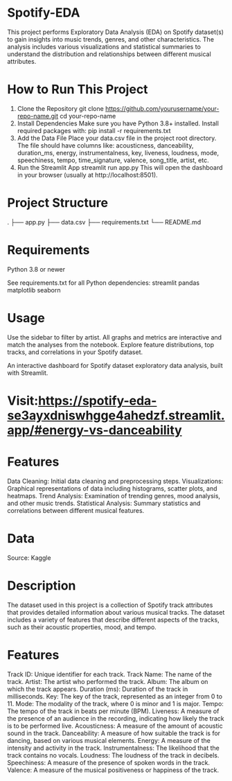 # Spotify-EDA
This project performs Exploratory Data Analysis (EDA) on Spotify dataset(s) to gain insights into music trends, genres, and other characteristics. The analysis includes various visualizations and statistical summaries to understand the distribution and relationships between different musical attributes.

# How to Run This Project
1. Clone the Repository
git clone https://github.com/yourusername/your-repo-name.git
cd your-repo-name
2. Install Dependencies
Make sure you have Python 3.8+ installed.
Install required packages with:
pip install -r requirements.txt
3. Add the Data File
Place your data.csv file in the project root directory.
The file should have columns like: acousticness, danceability, duration_ms, energy, instrumentalness, key, liveness, loudness, mode, speechiness, tempo, time_signature, valence, song_title, artist, etc.
4. Run the Streamlit App
streamlit run app.py
This will open the dashboard in your browser (usually at http://localhost:8501).
# Project Structure
.
├── app.py
├── data.csv
├── requirements.txt
└── README.md

# Requirements
Python 3.8 or newer

See requirements.txt for all Python dependencies:
streamlit
pandas
matplotlib
seaborn

# Usage
Use the sidebar to filter by artist.
All graphs and metrics are interactive and match the analyses from the notebook.
Explore feature distributions, top tracks, and correlations in your Spotify dataset.

An interactive dashboard for Spotify dataset exploratory data analysis, built with Streamlit.
# Visit:https://spotify-eda-se3ayxdniswhgge4ahedzf.streamlit.app/#energy-vs-danceability

# Features
Data Cleaning: Initial data cleaning and preprocessing steps.
Visualizations: Graphical representations of data including histograms, scatter plots, and heatmaps.
Trend Analysis: Examination of trending genres, mood analysis, and other music trends.
Statistical Analysis: Summary statistics and correlations between different musical features.

# Data
Source: Kaggle

# Description
The dataset used in this project is a collection of Spotify track attributes that provides detailed information about various musical tracks. The dataset includes a variety of features that describe different aspects of the tracks, such as their acoustic properties, mood, and tempo.

# Features
Track ID: Unique identifier for each track.
Track Name: The name of the track.
Artist: The artist who performed the track.
Album: The album on which the track appears.
Duration (ms): Duration of the track in milliseconds.
Key: The key of the track, represented as an integer from 0 to 11.
Mode: The modality of the track, where 0 is minor and 1 is major.
Tempo: The tempo of the track in beats per minute (BPM).
Liveness: A measure of the presence of an audience in the recording, indicating how likely the track is to be performed live.
Acousticness: A measure of the amount of acoustic sound in the track.
Danceability: A measure of how suitable the track is for dancing, based on various musical elements.
Energy: A measure of the intensity and activity in the track.
Instrumentalness: The likelihood that the track contains no vocals.
Loudness: The loudness of the track in decibels.
Speechiness: A measure of the presence of spoken words in the track.
Valence: A measure of the musical positiveness or happiness of the track.
